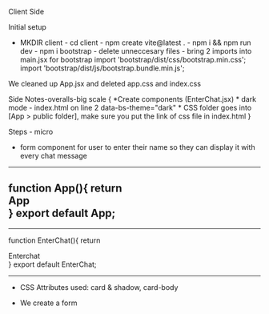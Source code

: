 Client Side 

Initial setup

* MKDIR client - cd client - npm create vite@latest . - npm i && npm run dev - npm i bootstrap - delete unneccesary files - bring 2 imports into main.jsx for bootstrap
    import 'bootstrap/dist/css/bootstrap.min.css';
    import 'bootstrap/dist/js/bootstrap.bundle.min.js';

We cleaned up App.jsx and deleted app.css and index.css

Side Notes-overalls-big scale {
    *Create components (EnterChat.jsx)
    * dark mode - index.html on line 2 data-bs-theme="dark"
    * CSS folder goes into [App > public folder], make sure you put the link of css file in index.html
}

Steps - micro 
* form component for user to enter their name so they can display it
    with every chat message




----------------
function App(){
    return <div>App</div>
}
export default App;
-----------------

-----------------
function EnterChat(){
    return <div>Enterchat</div>
}
export default EnterChat;

----------------
* CSS Attributes used:
    card & shadow, card-body

* We create a form
